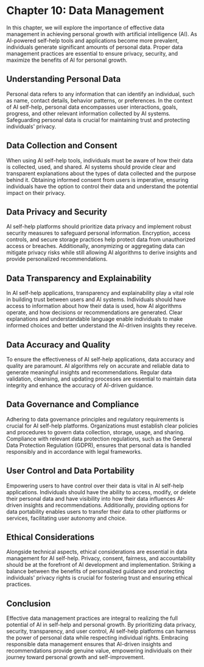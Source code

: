 Chapter 10: Data Management
===========================

In this chapter, we will explore the importance of effective data management in achieving personal growth with artificial intelligence (AI). As AI-powered self-help tools and applications become more prevalent, individuals generate significant amounts of personal data. Proper data management practices are essential to ensure privacy, security, and maximize the benefits of AI for personal growth.

**Understanding Personal Data**
-------------------------------

Personal data refers to any information that can identify an individual, such as name, contact details, behavior patterns, or preferences. In the context of AI self-help, personal data encompasses user interactions, goals, progress, and other relevant information collected by AI systems. Safeguarding personal data is crucial for maintaining trust and protecting individuals' privacy.

**Data Collection and Consent**
-------------------------------

When using AI self-help tools, individuals must be aware of how their data is collected, used, and shared. AI systems should provide clear and transparent explanations about the types of data collected and the purpose behind it. Obtaining informed consent from users is imperative, ensuring individuals have the option to control their data and understand the potential impact on their privacy.

**Data Privacy and Security**
-----------------------------

AI self-help platforms should prioritize data privacy and implement robust security measures to safeguard personal information. Encryption, access controls, and secure storage practices help protect data from unauthorized access or breaches. Additionally, anonymizing or aggregating data can mitigate privacy risks while still allowing AI algorithms to derive insights and provide personalized recommendations.

**Data Transparency and Explainability**
----------------------------------------

In AI self-help applications, transparency and explainability play a vital role in building trust between users and AI systems. Individuals should have access to information about how their data is used, how AI algorithms operate, and how decisions or recommendations are generated. Clear explanations and understandable language enable individuals to make informed choices and better understand the AI-driven insights they receive.

**Data Accuracy and Quality**
-----------------------------

To ensure the effectiveness of AI self-help applications, data accuracy and quality are paramount. AI algorithms rely on accurate and reliable data to generate meaningful insights and recommendations. Regular data validation, cleansing, and updating processes are essential to maintain data integrity and enhance the accuracy of AI-driven guidance.

**Data Governance and Compliance**
----------------------------------

Adhering to data governance principles and regulatory requirements is crucial for AI self-help platforms. Organizations must establish clear policies and procedures to govern data collection, storage, usage, and sharing. Compliance with relevant data protection regulations, such as the General Data Protection Regulation (GDPR), ensures that personal data is handled responsibly and in accordance with legal frameworks.

**User Control and Data Portability**
-------------------------------------

Empowering users to have control over their data is vital in AI self-help applications. Individuals should have the ability to access, modify, or delete their personal data and have visibility into how their data influences AI-driven insights and recommendations. Additionally, providing options for data portability enables users to transfer their data to other platforms or services, facilitating user autonomy and choice.

**Ethical Considerations**
--------------------------

Alongside technical aspects, ethical considerations are essential in data management for AI self-help. Privacy, consent, fairness, and accountability should be at the forefront of AI development and implementation. Striking a balance between the benefits of personalized guidance and protecting individuals' privacy rights is crucial for fostering trust and ensuring ethical practices.

**Conclusion**
--------------

Effective data management practices are integral to realizing the full potential of AI in self-help and personal growth. By prioritizing data privacy, security, transparency, and user control, AI self-help platforms can harness the power of personal data while respecting individual rights. Embracing responsible data management ensures that AI-driven insights and recommendations provide genuine value, empowering individuals on their journey toward personal growth and self-improvement.
